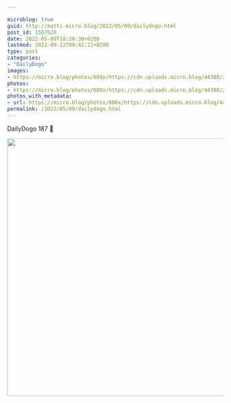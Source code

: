 ```yaml
---

microblog: true
guid: http://matti.micro.blog/2022/05/09/dailydogo.html
post_id: 1567528
date: 2022-05-09T18:28:30+0200
lastmod: 2022-09-12T09:42:21+0200
type: post
categories:
- "DailyDogo"
images:
- https://micro.blog/photos/600x/https://cdn.uploads.micro.blog/44388/2022/42aa19a51e.jpg
photos:
- https://micro.blog/photos/600x/https://cdn.uploads.micro.blog/44388/2022/42aa19a51e.jpg
photos_with_metadata:
- url: https://micro.blog/photos/600x/https://cdn.uploads.micro.blog/44388/2022/42aa19a51e.jpg
permalink: /2022/05/09/dailydogo.html
---
```

DailyDogo 187 🐶

<img src="/media/uploads/2022/42aa19a51e.jpg" width="600" height="600" alt="" />
